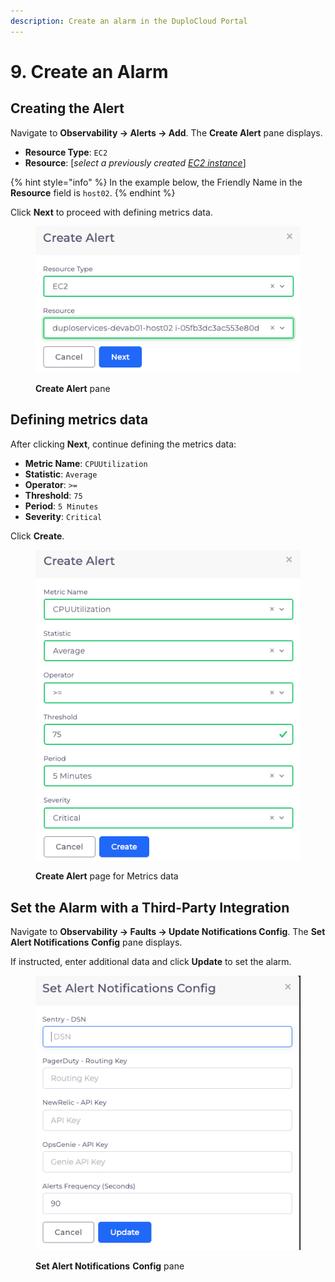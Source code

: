 ```yaml
---
description: Create an alarm in the DuploCloud Portal
---
```


# 9. Create an Alarm

## Creating the Alert

Navigate to **Observability -> Alerts -> Add**. The **Create Alert** pane displays.

* **Resource Type**: `EC2`&#x20;
* **Resource**: \[_select a previously created_ [_EC2 instance_](4.-create-an-eks-worker-node.md)]&#x20;

{% hint style="info" %}
In the example below, the Friendly Name in the **Resource** field is `host02`.
{% endhint %}

Click **Next** to proceed with defining metrics data.

<figure><img src="../../../.gitbook/assets/createalarm.png" alt=""><figcaption><p><strong>Create Alert</strong> pane</p></figcaption></figure>

## Defining metrics data

After clicking **Next**, continue defining the metrics data:

* **Metric Name**: `CPUUtilization`&#x20;
* **Statistic**: `Average`&#x20;
* **Operator**: `>=`&#x20;
* **Threshold**: `75`&#x20;
* **Period**: `5 Minutes`&#x20;
* **Severity**: `Critical`

Click **Create**.

<figure><img src="../../../.gitbook/assets/alert-metr.png" alt=""><figcaption><p><strong>Create Alert</strong> page for Metrics data</p></figcaption></figure>

## Set the Alarm with a Third-Party Integration

Navigate to **Observability -> Faults -> Update Notifications Config**. The **Set Alert Notifications** **Config** pane displays.&#x20;

If instructed, enter additional data and click **Update** to set the alarm.

<figure><img src="../../../.gitbook/assets/alarm.png" alt=""><figcaption><p><strong>Set Alert Notifications</strong> <strong>Config</strong> pane</p></figcaption></figure>
